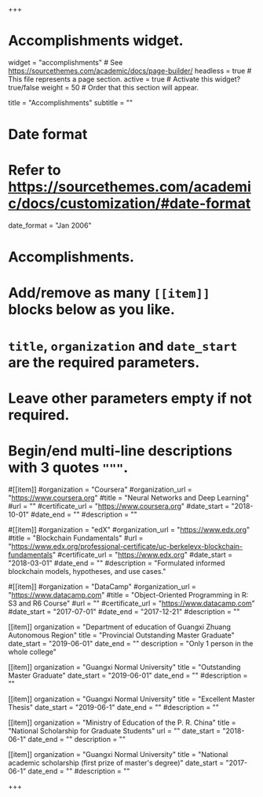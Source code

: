 +++
# Accomplishments widget.
widget = "accomplishments"  # See https://sourcethemes.com/academic/docs/page-builder/
headless = true  # This file represents a page section.
active = true  # Activate this widget? true/false
weight = 50  # Order that this section will appear.

title = "Accomplish&shy;ments"
subtitle = ""

# Date format
#   Refer to https://sourcethemes.com/academic/docs/customization/#date-format
date_format = "Jan 2006"

# Accomplishments.
#   Add/remove as many `[[item]]` blocks below as you like.
#   `title`, `organization` and `date_start` are the required parameters.
#   Leave other parameters empty if not required.
#   Begin/end multi-line descriptions with 3 quotes `"""`.

#[[item]]
  #organization = "Coursera"
  #organization_url = "https://www.coursera.org"
  #title = "Neural Networks and Deep Learning"
  #url = ""
  #certificate_url = "https://www.coursera.org"
  #date_start = "2018-10-01"
  #date_end = ""
  #description = ""

#[[item]]
  #organization = "edX"
  #organization_url = "https://www.edx.org"
  #title = "Blockchain Fundamentals"
  #url = "https://www.edx.org/professional-certificate/uc-berkeleyx-blockchain-fundamentals"
  #certificate_url = "https://www.edx.org"
  #date_start = "2018-03-01"
  #date_end = ""
  #description = "Formulated informed blockchain models, hypotheses, and use cases."
  
#[[item]]
  #organization = "DataCamp"
  #organization_url = "https://www.datacamp.com"
  #title = "Object-Oriented Programming in R: S3 and R6 Course"
  #url = ""
  #certificate_url = "https://www.datacamp.com"
  #date_start = "2017-07-01"
  #date_end = "2017-12-21"
  #description = ""

[[item]]
  organization = "Department of education of Guangxi Zhuang Autonomous Region"
  title = "Provincial Outstanding Master Graduate"
  date_start = "2019-06-01"
  date_end = ""
  description = "Only 1 person in the whole college"

[[item]]
  organization = "Guangxi Normal University"
  title = "Outstanding Master Graduate"
  date_start = "2019-06-01"
  date_end = ""
  #description = ""

[[item]]
  organization = "Guangxi Normal University"
  title = "Excellent Master Thesis"
  date_start = "2019-06-1"
  date_end = ""
  #description = ""

[[item]]
  organization = "Ministry of Education of the P. R. China"
  title = "National Scholarship for Graduate Students"
  url = ""
  date_start = "2018-06-1"
  date_end = ""
  description = ""

  
[[item]]
  organization = "Guangxi Normal University"
  title = "National academic scholarship (first prize of master's degree)"
  date_start = "2017-06-1"
  date_end = ""
  #description = ""


+++
